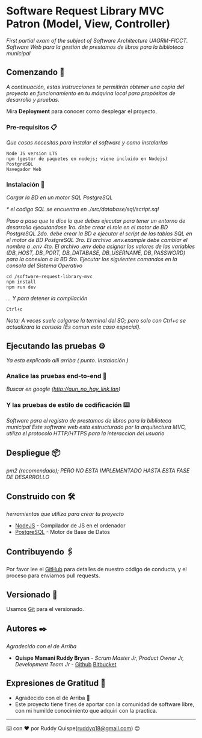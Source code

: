 # Software Request Library MVC Patron (Model, View, Controller)

_First partial exam of the subject of Software Architecture UAGRM-FICCT._
_Software Web para la gestión de prestamos de libros para la biblioteca municipal_

## Comenzando 🚀

_A continuación, estas instrucciones te permitirán obtener una copia del proyecto en funcionamiento en tu máquina local para propósitos de desarrollo y pruebas._

Mira **Deployment** para conocer como desplegar el proyecto.

### Pre-requisitos 📋

_Que cosas necesitas para instalar el software y como instalarlas_

```
Node JS version LTS
npm (gestor de paquetes en nodejs; viene incluido en Nodejs)
PostgreSQL
Navegador Web
```

### Instalación 🔧

_Cargar la BD en un motor SQL PostgreSQL_

_\* el codigo SQL se encuentra en ./src/database/sql/script.sql_

_Paso a paso que te dice lo que debes ejecutar para tener un entorno de desarrollo ejecutandose_
_1ro. debe crear el role en el motor de BD PostgreSQL_
_2do. debe crear la BD e ejecutar el script de las tablas SQL en el motor de BD PostgreSQL_
_3ro. El archivo .env.example debe cambiar el nombre a .env_
_4to. El archivo .env debe asignar los valores de las variables (DB_HOST, DB_PORT, DB_DATABASE, DB_USERNAME, DB_PASSWORD) para la conexion a la BD_
_5to. Ejecutar los siguientes comandos en la consola del Sistema Operativo_

```
cd /software-request-library-mvc
npm install
npm run dev
```

_... Y para detener la compilación_

```
Ctrl+c
```

_Nota: A veces suele colgarse la terminal del SO; pero solo con Ctrl+c se actualizara la consola (Es comun este caso especial)._

## Ejecutando las pruebas ⚙️

_Ya esta explicado alli arriba ( punto. Instalación )_

### Analice las pruebas end-to-end 🔩

_Buscar en google (http://aun_no_hay_link.lan)_

### Y las pruebas de estilo de codificación ⌨️

_Software para el registro de prestamos de libros para la biblioteca municipal_
_Este software web esta estructurado por la arquitectura MVC, utiliza el protocolo HTTP/HTTPS para la interaccion del usuario_

## Despliegue 📦

_pm2 (recomendado); PERO NO ESTA IMPLEMENTADO HASTA ESTA FASE DE DESARROLLO_

## Construido con 🛠️

_herramientas que utiliza para crear tu proyecto_

- [NodeJS](https://nodejs.org/en/) - Compilador de JS en el ordenador
- [PostgreSQL](https://www.postgresql.org/) - Motor de Base de Datos

## Contribuyendo 🖇️

Por favor lee el [GitHub](https://google.com) para detalles de nuestro código de conducta, y el proceso para enviarnos pull requests.

## Versionado 📌

Usamos [Git](http://git.org/) para el versionado.

## Autores ✒️

_Agradecido con el de Arriba_

- **Quispe Mamani Ruddy Bryan** - _Scrum Master Jr, Product Owner Jr, Development Team Jr_ - [Github](https://github.com/RuddyQuispe) [Bitbucket](https://bitbucket.org/dashboard/repositories)

## Expresiones de Gratitud 🎁

- Agradecido con el de Arriba 📢
- Este proyecto tiene fines de aportar con la comunidad de software libre, con mi humilde conocimiento que adquiri con la practica.

---

⌨️ con ❤️ por Ruddy Quispe(ruddyq18@gmail.com) 😊
